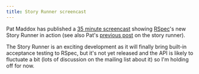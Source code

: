 ```yaml
---
title: Story Runner screencast
---
```


Pat Maddox has published a [35 minute screencast](http://evang.eli.st/blog/2007/10/8/story-runner-top-to-bottom-screencast) showing [RSpec](http://www.wincent.com/knowledge-base/RSpec)'s new Story Runner in action (see also Pat's [previous post](http://evang.eli.st/blog/2007/9/1/user-stories-with-rspec-s-story-runner) on the story runner).

The Story Runner is an exciting development as it will finally bring built-in acceptance testing to RSpec, but it's not yet released and the API is likely to fluctuate a bit (lots of discussion on the mailing list about it) so I'm holding off for now.
